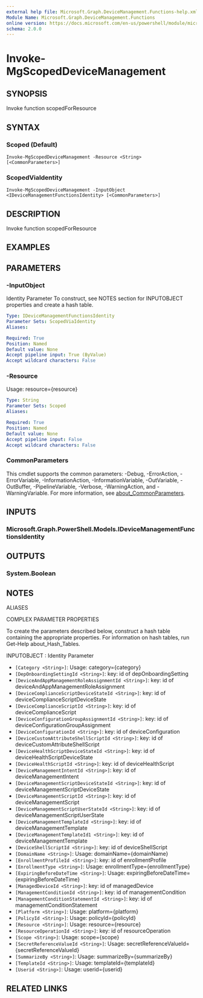 ```yaml
---
external help file: Microsoft.Graph.DeviceManagement.Functions-help.xml
Module Name: Microsoft.Graph.DeviceManagement.Functions
online version: https://docs.microsoft.com/en-us/powershell/module/microsoft.graph.devicemanagement.functions/invoke-mgscopeddevicemanagement
schema: 2.0.0
---
```


# Invoke-MgScopedDeviceManagement

## SYNOPSIS
Invoke function scopedForResource

## SYNTAX

### Scoped (Default)
```
Invoke-MgScopedDeviceManagement -Resource <String> [<CommonParameters>]
```

### ScopedViaIdentity
```
Invoke-MgScopedDeviceManagement -InputObject <IDeviceManagementFunctionsIdentity> [<CommonParameters>]
```

## DESCRIPTION
Invoke function scopedForResource

## EXAMPLES

## PARAMETERS

### -InputObject
Identity Parameter
To construct, see NOTES section for INPUTOBJECT properties and create a hash table.

```yaml
Type: IDeviceManagementFunctionsIdentity
Parameter Sets: ScopedViaIdentity
Aliases:

Required: True
Position: Named
Default value: None
Accept pipeline input: True (ByValue)
Accept wildcard characters: False
```

### -Resource
Usage: resource={resource}

```yaml
Type: String
Parameter Sets: Scoped
Aliases:

Required: True
Position: Named
Default value: None
Accept pipeline input: False
Accept wildcard characters: False
```

### CommonParameters
This cmdlet supports the common parameters: -Debug, -ErrorAction, -ErrorVariable, -InformationAction, -InformationVariable, -OutVariable, -OutBuffer, -PipelineVariable, -Verbose, -WarningAction, and -WarningVariable. For more information, see [about_CommonParameters](http://go.microsoft.com/fwlink/?LinkID=113216).

## INPUTS

### Microsoft.Graph.PowerShell.Models.IDeviceManagementFunctionsIdentity
## OUTPUTS

### System.Boolean
## NOTES

ALIASES

COMPLEX PARAMETER PROPERTIES

To create the parameters described below, construct a hash table containing the appropriate properties. For information on hash tables, run Get-Help about_Hash_Tables.


INPUTOBJECT <IDeviceManagementFunctionsIdentity>: Identity Parameter
  - `[Category <String>]`: Usage: category={category}
  - `[DepOnboardingSettingId <String>]`: key: id of depOnboardingSetting
  - `[DeviceAndAppManagementRoleAssignmentId <String>]`: key: id of deviceAndAppManagementRoleAssignment
  - `[DeviceComplianceScriptDeviceStateId <String>]`: key: id of deviceComplianceScriptDeviceState
  - `[DeviceComplianceScriptId <String>]`: key: id of deviceComplianceScript
  - `[DeviceConfigurationGroupAssignmentId <String>]`: key: id of deviceConfigurationGroupAssignment
  - `[DeviceConfigurationId <String>]`: key: id of deviceConfiguration
  - `[DeviceCustomAttributeShellScriptId <String>]`: key: id of deviceCustomAttributeShellScript
  - `[DeviceHealthScriptDeviceStateId <String>]`: key: id of deviceHealthScriptDeviceState
  - `[DeviceHealthScriptId <String>]`: key: id of deviceHealthScript
  - `[DeviceManagementIntentId <String>]`: key: id of deviceManagementIntent
  - `[DeviceManagementScriptDeviceStateId <String>]`: key: id of deviceManagementScriptDeviceState
  - `[DeviceManagementScriptId <String>]`: key: id of deviceManagementScript
  - `[DeviceManagementScriptUserStateId <String>]`: key: id of deviceManagementScriptUserState
  - `[DeviceManagementTemplateId <String>]`: key: id of deviceManagementTemplate
  - `[DeviceManagementTemplateId1 <String>]`: key: id of deviceManagementTemplate
  - `[DeviceShellScriptId <String>]`: key: id of deviceShellScript
  - `[DomainName <String>]`: Usage: domainName={domainName}
  - `[EnrollmentProfileId <String>]`: key: id of enrollmentProfile
  - `[EnrollmentType <String>]`: Usage: enrollmentType={enrollmentType}
  - `[ExpiringBeforeDateTime <String>]`: Usage: expiringBeforeDateTime={expiringBeforeDateTime}
  - `[ManagedDeviceId <String>]`: key: id of managedDevice
  - `[ManagementConditionId <String>]`: key: id of managementCondition
  - `[ManagementConditionStatementId <String>]`: key: id of managementConditionStatement
  - `[Platform <String>]`: Usage: platform={platform}
  - `[PolicyId <String>]`: Usage: policyId={policyId}
  - `[Resource <String>]`: Usage: resource={resource}
  - `[ResourceOperationId <String>]`: key: id of resourceOperation
  - `[Scope <String>]`: Usage: scope={scope}
  - `[SecretReferenceValueId <String>]`: Usage: secretReferenceValueId={secretReferenceValueId}
  - `[SummarizeBy <String>]`: Usage: summarizeBy={summarizeBy}
  - `[TemplateId <String>]`: Usage: templateId={templateId}
  - `[Userid <String>]`: Usage: userid={userid}

## RELATED LINKS
